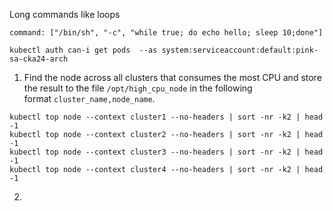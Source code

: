 Long commands like loops

```Shell
command: ["/bin/sh", "-c", "while true; do echo hello; sleep 10;done"]
```

```Shell
kubectl auth can-i get pods  --as system:serviceaccount:default:pink-sa-cka24-arch
```


1. Find the node across all clusters that consumes the most CPU and store the result to the file `/opt/high_cpu_node` in the following format `cluster_name,node_name`.

```Shell
kubectl top node --context cluster1 --no-headers | sort -nr -k2 | head -1
kubectl top node --context cluster2 --no-headers | sort -nr -k2 | head -1
kubectl top node --context cluster3 --no-headers | sort -nr -k2 | head -1
kubectl top node --context cluster4 --no-headers | sort -nr -k2 | head -1
```

2. 